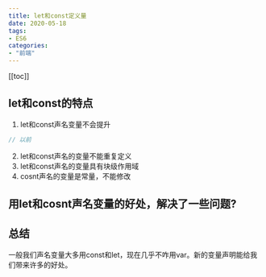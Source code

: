 ```yaml
---
title: let和const定义量
date: 2020-05-18
tags: 
- ES6
categories:
- "前端"
---
```


<Boxx />

[[toc]]


## let和const的特点
1. let和const声名变量不会提升
``` js
// 以前
```
2. let和const声名的变量不能重复定义
3. let和const声名的变量具有块级作用域
4. cosnt声名的变量是常量，不能修改


## 用let和cosnt声名变量的好处，解决了一些问题?


## 总结
一般我们声名变量大多用const和let，现在几乎不咋用var。新的变量声明能给我们带来许多的好处。
